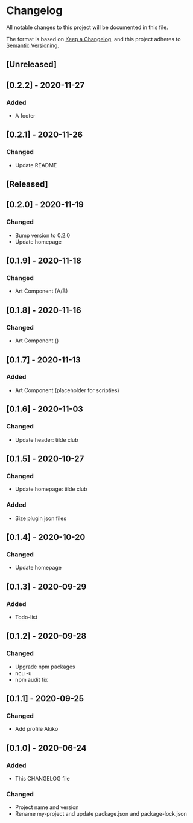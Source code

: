 # Changelog
All notable changes to this project will be documented in this file.

The format is based on [Keep a Changelog](https://keepachangelog.com/en/1.0.0/),
and this project adheres to [Semantic Versioning](https://semver.org/spec/v2.0.0.html).

## [Unreleased]

## [0.2.2] - 2020-11-27
### Added
- A footer 

## [0.2.1] - 2020-11-26
### Changed
- Update README

## [Released]

## [0.2.0] - 2020-11-19
### Changed
- Bump version to 0.2.0
- Update homepage

## [0.1.9] - 2020-11-18
### Changed
- Art Component (A/B)

## [0.1.8] - 2020-11-16
### Changed
- Art Component ()

## [0.1.7] - 2020-11-13
### Added
- Art Component (placeholder for scripties)

## [0.1.6] - 2020-11-03
### Changed
- Update header: tilde club 

## [0.1.5] - 2020-10-27
### Changed
- Update homepage: tilde club 
### Added
- Size plugin json files

## [0.1.4] - 2020-10-20
### Changed
- Update homepage

## [0.1.3] - 2020-09-29
### Added
- Todo-list

## [0.1.2] - 2020-09-28
### Changed
- Upgrade npm packages 
- ncu -u
- npm audit fix

## [0.1.1] - 2020-09-25
### Changed
- Add profile Akiko

## [0.1.0] - 2020-06-24
### Added
- This CHANGELOG file
### Changed
- Project name and version
- Rename my-project and update package.json and package-lock.json
